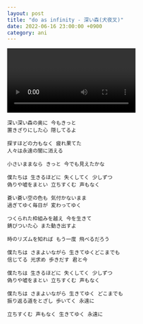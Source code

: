 ```yaml
---
layout: post
title: "do as infinity - 深い森(犬夜叉)"
date: 2022-06-16 23:00:00 +0900
category: ani
---
```


<div class="video-container">
    <video id="player" class="video-js vjs-default-skin vjs-big-play-centered" data-json="/public/json/ani/do as infinity - 深い森(犬夜叉).json"></video>
</div>

```
深い深い森の奥に 今もきっと
置きざりにした心 隠してるよ

探すほどの力もなく 疲れ果てた
人々は永遠の闇に消える

小さいままなら きっと 今でも見えたかな

僕たちは 生きるほどに 失くしてく 少しずつ
偽りや嘘をまとい 立ちすくむ 声もなく

蒼い蒼い空の色も 気付かないまま
過ぎてゆく毎日が 変わってゆく

つくられた枠組みを越え 今を生きて
錆びついた心 また動き出すよ

時のリズムを知れば もう一度 飛べるだろう

僕たちは さまよいながら 生きてゆくどこまでも
信じてる 光求め 歩きだす 君と今

僕たちは 生きるほどに 失くしてく 少しずつ
偽りや嘘をまとい 立ちすくむ 声もなく

僕たちは さまよいながら 生きてゆく どこまでも
振り返る道をとざし 歩いてく 永遠に

立ちすくむ 声もなく 生きてゆく 永遠に
```